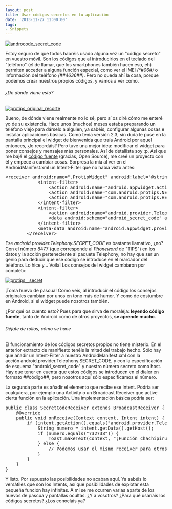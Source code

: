 ```yaml
---
layout: post
title: Usar códigos secretos en tu aplicación
date: '2013-11-27 11:00:00'
tags:
- Snippets
---
```


[![androcode_secret_code](http://androcode.es/wp-content/uploads/2015/02/androcode_secret_code_rmtwnf.png)](http://androcode.es/wp-content/uploads/2015/02/androcode_secret_code_rmtwnf.png)

Estoy seguro de que todos habréis usado alguna vez un "código secreto" en vuestro móvil. Son los códigos que al introducirlos en el teclado del "teléfono" (el de llamar, que los smartphones también hacen eso, eh) permiten acceder a alguna función especial, como ver el IMEI _(*#06#)_ o información del teléfono _(*#*#4636#*#*)_. Pero no queda ahí la cosa, porque podemos crear nuestros propios códigos, y vamos a ver cómo.

<!--more-->

###### ¿De dónde viene esto?

[![protips_original_recorte](http://androcode.es/wp-content/uploads/2015/02/protips_original_recorte_bg3m30.png)](http://androcode.es/wp-content/uploads/2015/02/protips_original_recorte_bg3m30.png)

Bueno, de dónde viene realmente no lo sé, pero sí os diré cómo me enteré yo de su existencia. Hace unos (muchos) meses estaba preparando un teléfono viejo para dárselo a alguien, ya sabéis, configurar algunas cosas e instalar aplicaciones básicas. Como tenía versión 2.3, sin duda le puse en la pantalla principal el widget de bienvenida que traía Android por aquel entonces, ¿lo recordáis? Pero tuve una mejor idea: modificar el widget para poner consejos y mensajes más personales. Así de detallista soy :p. Así que me bajé el [código fuente](https://android.googlesource.com/platform/packages/apps/Protips/+/master) (gracias, Open Source), me creé un proyecto con él y empecé a cambiar cosas. Sorpresa la mía al ver en el AndroidManifest.xml un Intent-Filter que no había visto antes:

<pre class="brush: xml; gutter: true; first-line: 1">&lt;receiver android:name=".ProtipWidget" android:label="@string/widget_name"&gt;
            &lt;intent-filter&gt;
                &lt;action android:name="android.appwidget.action.APPWIDGET_UPDATE" /&gt;
                &lt;action android:name="com.android.protips.NEXT_TIP" /&gt;
                &lt;action android:name="com.android.protips.HEE_HEE" /&gt;
            &lt;/intent-filter&gt;
            &lt;intent-filter&gt;
                &lt;action android:name="android.provider.Telephony.SECRET_CODE" /&gt;
                &lt;data android:scheme="android_secret_code" android:host="8477" /&gt;
            &lt;/intent-filter&gt;
            &lt;meta-data android:name="android.appwidget.provider" android:resource="@xml/widget_build" /&gt;
        &lt;/receiver&gt;</pre>

Ese _android.provider.Telephony.SECRET_CODE_ es bastante llamativo, ¿no? Con el número 8477 (que corresponde al [_Phoneword_](http://es.wikipedia.org/wiki/Phonewords) de "TIPS") en los datos y la acción perteneciente al paquete Telephony, no hay que ser un genio para deducir que ese código se introduce en el marcador del teléfono. Lo hice y... Voilà! Los consejos del widget cambiaron por completo:

[![protips__secret](http://androcode.es/wp-content/uploads/2015/02/protips__secret_vyez3e.png "Gracias por las capturas, mi viejo HTC Legend :)")](http://androcode.es/wp-content/uploads/2015/02/protips__secret_vyez3e.png)

¡Toma huevo de pascua! Como veis, al introducir el código los consejos originales cambian por unos en tono más de humor. Y como de costumbre en Android, si el widget puede nosotros también.

¿Por qué os cuento esto? Pues para que sirva de moraleja: **leyendo código fuente**, tanto de Android como de otros proyectos, **se aprende mucho**.

###### Déjate de rollos, cómo se hace

El funcionamiento de los códigos secretos propios no tiene misterio. En el anterior extracto de manifiesto tenéis la mitad del trabajo hecho. Sólo hay que añadir un Intent-Filter a nuestro AndroidManifest.xml con la acción android.provider.Telephony.SECRET_CODE, y con la especificación de esquema "android_secret_code" y nuestro número secreto como host. Hay que tener en cuenta que estos códigos se introducen en el dialer en formato *#*#código#*#*, pero nosotros aquí sólo especificamos el número.

La segunda parte es añadir el elemento que recibe ese Intent. Podría ser cualquiera, por ejemplo una Activity o un Broadcast Receiver que active cierta función en la aplicación. Una implementación básica podría ser:
<pre class="brush: java; gutter: true; first-line: 1">public class SecretCodeReceiver extends BroadcastReceiver {
    @Override
    public void onReceive(Context context, Intent intent) {
        if (intent.getAction().equals("android.provider.Telephony.SECRET_CODE")) {
            String numero = intent.getData().getHost();
            if (numero.equals("732738")) {
                Toast.makeText(context, "¡Función chachipiruli altamente secreta desbloqueada!", Toast.LENGTH_SHORT).show();
            } else {
                // Podemos usar el mismo receiver para otros códigos distintos
            }
        }
    }
}</pre>
Y listo. Por supuesto las posibilidades no acaban aquí. Ya sabéis lo versátiles que son los Intents, así que posibilidades de explotar esta pequeña función hay infinitas. A mí se me ocurren varias aparte de los huevos de pascua y pantallas ocultas. ¿Y a vosotros? ¿Para qué usaríais los códigos secretos? ¿Los conocíais ya?
